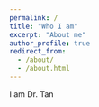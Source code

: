 ```yaml
---
permalink: /
title: "Who I am"
excerpt: "About me"
author_profile: true
redirect_from: 
  - /about/
  - /about.html
---
```


I am Dr. Tan
